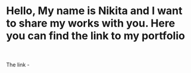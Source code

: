 # Hello, My name is Nikita and I want to share my works with you. Here you can find the link to my portfolio 
<br> <br>
The link - 
